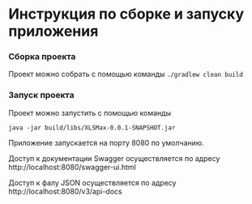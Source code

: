 # Инструкция по сборке и запуску приложения

### Сборка проекта

Проект можно собрать с помощью команды 
`./gradlew clean build`

### Запуск проекта

Проект можно запустить с помощью команды

`java -jar build/libs/XLSMax-0.0.1-SNAPSHOT.jar`

Приложение запускается на порту 8080 по умолчанию.

Доступ к документации Swagger осуществляется по адресу 
http://localhost:8080/swagger-ui.html

Доступ к фалу JSON осуществляется по адресу
http://localhost:8080/v3/api-docs
